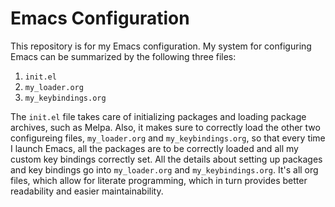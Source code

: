 # Emacs Configuration

This repository is for my Emacs configuration. My system for configuring Emacs can be summarized by the following three files:

1. `init.el`
2. `my_loader.org`
3. `my_keybindings.org`

The `init.el` file takes care of initializing packages and loading package archives, such as Melpa. Also, it makes sure to correctly load the other two configureing files, `my_loader.org` and `my_keybindings.org`, so that every time I launch Emacs, all the packages are to be correctly loaded and all my custom key bindings correctly set. All the details about setting up packages and key bindings go into `my_loader.org` and `my_keybindings.org`. It's all org files, which allow for literate programming, which in turn provides better readability and easier maintainability.
